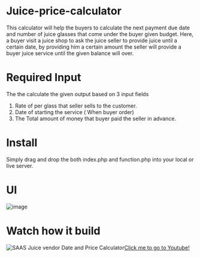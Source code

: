 # Juice-price-calculator
This calculator will help the buyers to calculate the next payment due date and number of juice glasses that come under the buyer given budget. Here, a buyer visit a juice shop to ask the juice seller to provide juice until a certain date, by providing him a certain amount the seller will provide a buyer juice service until the given  balance will over.

# Required Input
The the calculate the given output based on 3 input fields
1. Rate of per glass that seller sells to the customer.
2. Date of starting the service ( When buyer order)
3. The Total amount of money that buyer paid the seller in advance.
 
# Install 
 Simply drag and drop the both index.php and function.php into your local or live server.

# UI
![image](https://user-images.githubusercontent.com/110724391/185909588-69936ce6-ece2-4f9f-be7e-6f4f081e495a.png)

# Watch how it build
![SAAS Juice vendor Date and Price Calculator](https://user-images.githubusercontent.com/110724391/185918944-2a65814b-51bb-4371-944b-342ac2ac979c.png)[Click me to go to Youtube!](https://www.youtube.com/watch?v=FfPNcX3Zhfs)

